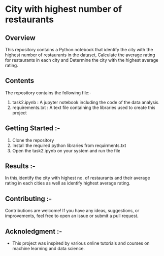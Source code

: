 # City with highest number of restaurants

## Overview

This repository contains a Python notebook that identify the city with the highest number of restaurants in the dataset, Calculate the average rating for restaurants in each city and Determine the city with the highest average rating.

## Contents

The repository contains the following file:-

1.  task2.ipynb : A jupyter notebook including the code of the data analysis.
2.  requirements.txt : A text file containing the libraries used to create this project

## Getting Started :-

1. Clone the repository
2. Install the required python libraries from requirments.txt
3. Open the task2.ipynb on your system and run the file

## Results :-

In this,identify the city with highest no. of restaurants and their average rating in each cities as well as identify highest average rating.

## Contributing :-

Contributions are welcome! If you have any ideas, suggestions, or improvements, feel free to open an issue or submit a pull request.

## Acknoledgment :-

- This project was inspired by various online tutorials and courses on machine learning and data science.
